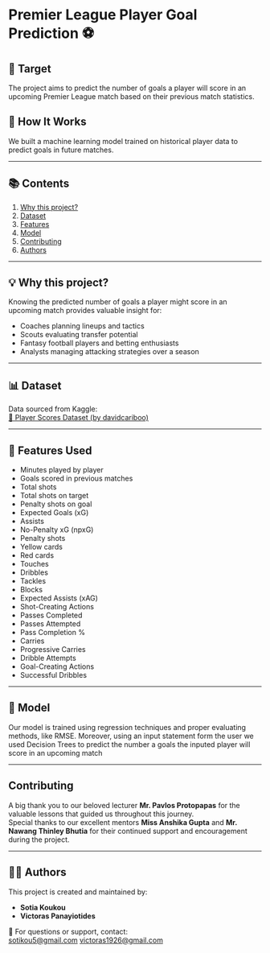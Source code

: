 # **Premier League Player Goal Prediction ⚽️**

## 🎯 Target
The project aims to predict the number of goals a player will score in an upcoming Premier League match based on their previous match statistics.

## 🧠 How It Works
We built a machine learning model trained on historical player data to predict goals in future matches.

---

## 📚 Contents
1. [Why this project?](#why-this-project)  
2. [Dataset](#dataset)  
3. [Features](#features)  
4. [Model](#model)  
5. [Contributing](#contributing)  
6. [Authors](#authors)

---

## 💡 Why this project?

Knowing the predicted number of goals a player might score in an upcoming match provides valuable insight for:
- Coaches planning lineups and tactics
- Scouts evaluating transfer potential
- Fantasy football players and betting enthusiasts
- Analysts managing attacking strategies over a season

---

## 📊 Dataset

Data sourced from Kaggle:  
[🔗 Player Scores Dataset (by davidcariboo)](https://www.kaggle.com/datasets/davidcariboo/player-scores/data)

---

## 🧾 Features Used

- Minutes played by player  
- Goals scored in previous matches  
- Total shots  
- Total shots on target  
- Penalty shots on goal  
- Expected Goals (xG)  
- Assists  
- No-Penalty xG (npxG)  
- Penalty shots  
- Yellow cards  
- Red cards  
- Touches  
- Dribbles  
- Tackles  
- Blocks  
- Expected Assists (xAG)  
- Shot-Creating Actions  
- Passes Completed  
- Passes Attempted  
- Pass Completion %  
- Carries  
- Progressive Carries  
- Dribble Attempts  
- Goal-Creating Actions  
- Successful Dribbles  

---

## 🤖 Model
Our model is trained using regression techniques and proper evaluating methods, like RMSE. Moreover, using an input statement form the user we used Decision Trees to predict the number a goals the inputed player will score in an upcoming match

---

##  Contributing

A big thank you to our beloved lecturer **Mr. Pavlos Protopapas** for the valuable lessons that guided us throughout this journey.  
Special thanks to our excellent mentors **Miss Anshika Gupta** and **Mr. Nawang Thinley Bhutia** for their continued support and encouragement during the project.

---

## 👩‍💻 Authors

This project is created and maintained by:

- **Sotia Koukou**  
- **Victoras Panayiotides**

📧 For questions or support, contact:  
sotikou5@gmail.com
victoras1926@gmail.com  
